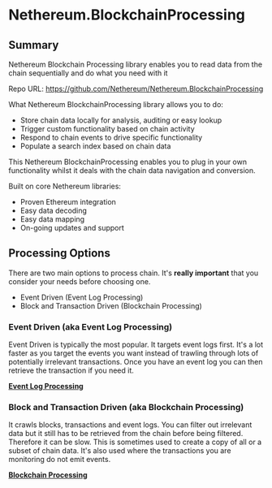# Nethereum.BlockchainProcessing

## Summary

Nethereum Blockchain Processing library enables you to read data from the chain sequentially and do what you need with it

Repo URL: https://github.com/Nethereum/Nethereum.BlockchainProcessing

What Nethereum BlockchainProcessing library allows you to do:

* Store chain data locally for analysis, auditing or easy lookup
* Trigger custom functionality based on chain activity
* Respond to chain events to drive specific functionality
* Populate a search index based on chain data

This Nethereum BlockchainProcessing enables you to plug in your own functionality whilst it deals with the chain data navigation and conversion.

Built on core Nethereum libraries:
* Proven Ethereum integration
* Easy data decoding
* Easy data mapping
* On-going updates and support 

## Processing Options

There are two main options to process chain.  It's **really important** that you consider your needs before choosing one.  

* Event Driven (Event Log Processing)
* Block and Transaction Driven (Blockchain Processing)

### Event Driven (aka Event Log Processing)
Event Driven is typically the most popular.  It targets event logs first.  It's a lot faster as you target the events you want instead of trawling through lots of potentially irrelevant transactions.  Once you have an event log you can then retrieve the transaction if you need it.  

**[Event Log Processing](event-log-processing.md)**

### Block and Transaction Driven (aka Blockchain Processing)
It crawls blocks, transactions and event logs.  You can filter out irrelevant data but it still has to be retrieved from the chain before being filtered.  Therefore it can be slow.  This is sometimes used to create a copy of all or a subset of chain data.  It's also used where the transactions you are monitoring do not emit events.

**[Blockchain Processing](nethereum-blockchain-processing-detail.md)**
